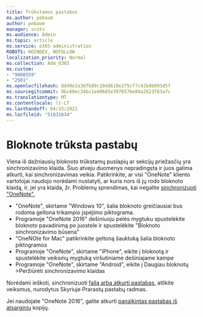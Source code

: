 ```yaml
---
title: Trūkstamos pastabos
ms.author: pebaum
author: pebaum
manager: scotv
ms.audience: Admin
ms.topic: article
ms.service: o365-administration
ROBOTS: NOINDEX, NOFOLLOW
localization_priority: Normal
ms.collection: Adm_O365
ms.custom:
- "9000559"
- "2501"
ms.openlocfilehash: 8dd9e2a36fb89c10dd610e275cf7c42b8b093d5f
ms.sourcegitcommit: 8bc60ec34bc1e40685e3976576e04a2623f63a7c
ms.translationtype: MT
ms.contentlocale: lt-LT
ms.lasthandoff: 04/15/2021
ms.locfileid: "51831634"
---
```

# <a name="missing-notes-in-notebook"></a>Bloknote trūksta pastabų

Viena iš dažniausių bloknoto trūkstamų puslapių ar sekcijų priežasčių yra sinchronizavimo klaida. Šiuo atveju duomenys nepradingsta ir juos galima atkurti, kai sinchronizavimas veikia. Patikrinkite, ar visi "OneNote" kliento vartotojai naudojo norėdami nustatyti, ar kuris nors iš jų rodo bloknoto klaidą, ir, jei yra klaida, žr. Problemų sprendimas, kai negalite [sinchronizuoti "OneNote".](https://support.office.com/article/299495ef-66d1-448f-90c1-b785a6968d45)

- "OneNote", skirtame "Windows 10", šalia bloknoto greičiausiai bus rodoma geltona trikampio įspėjimo piktograma.
- Programoje "OneNote 2016" dešiniuoju pelės mygtuku spustelėkite bloknoto pavadinimą po juostele ir spustelėkite "Bloknoto sinchronizavimo būsena"
- "OneNOte for Mac" patikrinkite geltoną šauktuką šalia bloknoto piktogramos
- Programoje "OneNote", skirtame "iPhone", eikite į bloknotą ir spustelėkite veiksmų mygtuką viršutiniame dešiniajame kampe
- Programoje "OneNote", skirtame "Android", eikite į Daugiau bloknotų >Peržiūrėti sinchronizavimo klaidas

Norėdami ieškoti, sinchronizuoti [failą arba atkurti pastabas,](https://support.office.com/article/32cb2bd7-afe7-44d2-a711-398a88421287) atlikite veiksmus, nurodytus Skyriuje Prarastų pastabų radmas.

Jei naudojate "OneNote 2016", galite atkurti [panaikintas pastabas iš atsarginių](https://support.office.com/article/32ed1036-74fd-4c21-bc28-033a486e6b14) kopijų.